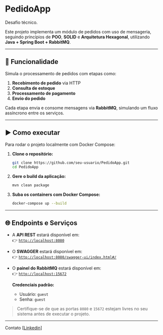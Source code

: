 # PedidoApp

Desafio técnico.

Este projeto implementa um módulo de pedidos com uso de mensageria, seguindo princípios de **POO**, **SOLID** e **Arquitetura Hexagonal**, utilizando **Java + Spring Boot + RabbitMQ**.

---

## 🧩 Funcionalidade

Simula o processamento de pedidos com etapas como:

1. **Recebimento de pedido** via HTTP
2. **Consulta de estoque**
3. **Processamento de pagamento**
4. **Envio do pedido**

Cada etapa envia e consome mensagens via **RabbitMQ**, simulando um fluxo assíncrono entre os serviços.

---

## ▶️ Como executar

Para rodar o projeto localmente com Docker Compose:

1. **Clone o repositório:**
   ```bash
   git clone https://github.com/seu-usuario/PedidoApp.git
   cd PedidoApp
   ```

2. **Gere o build da aplicação:**
   ```bash
   mvn clean package
   ```

3. **Suba os containers com Docker Compose:**
   ```bash
   docker-compose up --build
   ```

---

## 🌐 Endpoints e Serviços

- A **API REST** estará disponível em:  
  👉 [`http://localhost:8080`](http://localhost:8080)

- O **SWAGGER** estará disponível em:  
  👉 [`http://localhost:8080/swagger-ui/index.html#/`](http://localhost:8080/swagger-ui/index.html#)

- O **painel do RabbitMQ** estará disponível em:  
  👉 [`http://localhost:15672`](http://localhost:15672)

  **Credenciais padrão:**  
  - Usuário: `guest`  
  - Senha: `guest`

> Certifique-se de que as portas `8080` e `15672` estejam livres no seu sistema antes de executar o projeto.
---

Contato
[[Linkedin](https://www.linkedin.com/in/andré-santana-206a52209)]
